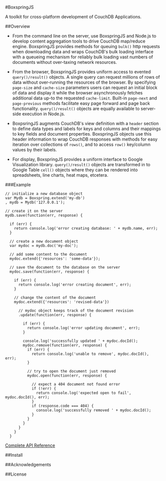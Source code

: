 #BoxspringJS

A toolkit for cross-platform development of CouchDB Applications.

##Overview

* From the command line on the server, use BoxspringJS and Node.js to develop content aggregation tools to drive CouchDB map/reduce engine. BoxspringJS provides methods for queuing `bulk()` http requests when downloading data and wraps CouchDB's bulk loading interface with a queueing mechanism for reliably bulk loading vast numbers of documents without over-taxing network resources.

* From the browser, BoxspringJS provides uniform access to evented `query()/result()` objects. A single query can request millions of rows of data without over-running the resources of the browser. By specifying <code>page-size</code> and <code>cache-size</code> parameters users can request an initial block of data and display it while the browser asynchronously fetches additional data up-to the requested `cache-limit`. Built-in <code>page-next</code> and <code>page-previous</code> methods facilitate easy page forward and page back functionality. `query()/result()` objects are
equally available to server-side execution in Node.js.

* BoxpsringJS augments CouchDB's view definition with a <code>header</code> section to define data types and labels for keys and columns and their mappings to key fields and document properties. BoxspringJS objects use this header information to wrap CouchDB responses with methods for easy iteration over collections of `rows()`, and to access `row()` key/column values by their labels.

* For display, BoxspringJS provides a uniform interface to Google Visualization library. `query()/result()` objects are transformed in to Google Table `cell()` objects where they can be rendered into spreadsheets, line charts, heat maps, etcetera.

###Example

    // initialize a new database object
    var Mydb = Boxspring.extend('my-db')
	, mydb = Mydb('127.0.0.1');
    
    // create it on the server
    mydb.save(function(err, response) {
    
      if (err) {
        return console.log('error creating database: ' + mydb.name, err);
      }
      
      // create a new document object
      var mydoc = mydb.doc('my-doc');
      
      // add some content to the document
      mydoc.extend({'resources': 'some-data'});
      
      // save the document to the database on the server
      mydoc.save(function(err, response) {
      
        if (err) {
          return console.log('error creating document', err);
        }
        
        // change the content of the document
        mydoc.extend({'resources': 'revised-data'})
        
          // mydoc object keeps track of the document revision
          .update(function(err, response) {
            
            if (err) {
              return console.log('error updating document', err);
            }
            
            console.log('successfully updated ' + mydoc.docId();
            mydoc.remove(function(err, response) {
              if (err) {
                return console.log('unable to remove', mydoc.docId(), err);
              }
                
              // try to open the document just removed
              mydoc.open(function(err, response) {
              
                // expect a 404 document not found error
                if (!err) {
                  return console.log('expected open to fail', mydoc.docId(), err);
                }
                if (response.code === 404) {
                  console.log('successfully removed ' + mydoc.docId();
                }
              } 
            }
          }
        }
      }
      
[Complete API Reference](https://github.com/rranauro/boxspringjs/blob/master/API.md)

##Install

##Acknowledgements

##License


        
     


    
